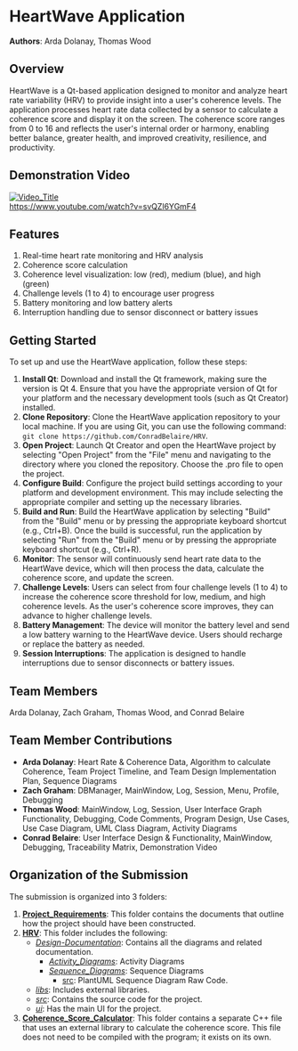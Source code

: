 # HeartWave Application

**Authors**: Arda Dolanay, Thomas Wood

## Overview

HeartWave is a Qt-based application designed to monitor and analyze heart rate variability (HRV) to provide insight into a user's coherence levels. The application processes heart rate data collected by a sensor to calculate a coherence score and display it on the screen. The coherence score ranges from 0 to 16 and reflects the user's internal order or harmony, enabling better balance, greater health, and improved creativity, resilience, and productivity.

## Demonstration Video
[![Video_Title](https://img.youtube.com/vi/svQZl6YGmF4/hqdefault.jpg)](https://www.youtube.com/watch?v=svQZl6YGmF4 "COMP3004 Demo Video")\
https://www.youtube.com/watch?v=svQZl6YGmF4

## Features

1. Real-time heart rate monitoring and HRV analysis
2. Coherence score calculation
3. Coherence level visualization: low (red), medium (blue), and high (green)
4. Challenge levels (1 to 4) to encourage user progress
5. Battery monitoring and low battery alerts
6. Interruption handling due to sensor disconnect or battery issues

## Getting Started

To set up and use the HeartWave application, follow these steps:

1. **Install Qt**: Download and install the Qt framework, making sure the version is Qt 4. Ensure that you have the appropriate version of Qt for your platform and the necessary development tools (such as Qt Creator) installed.
2. **Clone Repository**: Clone the HeartWave application repository to your local machine. If you are using Git, you can use the following command: `git clone https://github.com/ConradBelaire/HRV`.
3. **Open Project**: Launch Qt Creator and open the HeartWave project by selecting "Open Project" from the "File" menu and navigating to the directory where you cloned the repository. Choose the .pro file to open the project.
4. **Configure Build**: Configure the project build settings according to your platform and development environment. This may include selecting the appropriate compiler and setting up the necessary libraries.
5. **Build and Run**: Build the HeartWave application by selecting "Build" from the "Build" menu or by pressing the appropriate keyboard shortcut (e.g., Ctrl+B). Once the build is successful, run the application by selecting "Run" from the "Build" menu or by pressing the appropriate keyboard shortcut (e.g., Ctrl+R).
6. **Monitor**: The sensor will continuously send heart rate data to the HeartWave device, which will then process the data, calculate the coherence score, and update the screen.
7. **Challenge Levels**: Users can select from four challenge levels (1 to 4) to increase the coherence score threshold for low, medium, and high coherence levels. As the user's coherence score improves, they can advance to higher challenge levels.
8. **Battery Management**: The device will monitor the battery level and send a low battery warning to the HeartWave device. Users should recharge or replace the battery as needed.
9. **Session Interruptions**: The application is designed to handle interruptions due to sensor disconnects or battery issues.

## Team Members

Arda Dolanay, Zach Graham, Thomas Wood, and Conrad Belaire

## Team Member Contributions

- **Arda Dolanay**: Heart Rate & Coherence Data, Algorithm to calculate Coherence, Team Project Timeline, and Team Design Implementation Plan, Sequence Diagrams
- **Zach Graham**: DBManager, MainWindow, Log, Session, Menu, Profile, Debugging
- **Thomas Wood**: MainWindow, Log, Session, User Interface Graph Functionality, Debugging, Code Comments, Program Design, Use Cases, Use Case Diagram, UML Class Diagram, Activity Diagrams
- **Conrad Belaire**: User Interface Design & Functionality, MainWindow, Debugging, Traceability Matrix, Demonstration Video

## Organization of the Submission

The submission is organized into 3 folders:

1. **[Project_Requirements](Project_Requirements/)**: This folder contains the documents that outline how the project should have been constructed.
2. **[HRV](HRV/)**: This folder includes the following:
   - *[Design-Documentation](HRV/Design-Documentation/)*: Contains all the diagrams and related documentation.
      - *[Activity_Diagrams](HRV/Design-Documentation/Activity_Diagrams/)*: Activity Diagrams
      - *[Sequence_Diagrams](HRV/Design-Documentation/Sequence_Diagrams/)*: Sequence Diagrams
         - [src](HRV/Design-Documentation/Sequence_Diagrams/src): PlantUML Sequence Diagram Raw Code.
   - *[libs](HRV/libs/)*: Includes external libraries.
   - *[src](HRV/src/)*: Contains the source code for the project.
   - *[ui](HRV/ui/)*: Has the main UI for the project.
3. **[Coherence_Score_Calculator](Coherence_Score_Calculator/)**: This folder contains a separate C++ file that uses an external library to calculate the coherence score. This file does not need to be compiled with the program; it exists on its own.